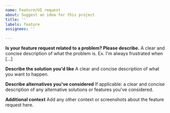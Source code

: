 ```yaml
---
name: Feature/UI request
about: Suggest an idea for this project
title: ''
labels: feature
assignees: ''

---
```


**Is your feature request related to a problem? Please describe.**
A clear and concise description of what the problem is. Ex. I'm always frustrated when [...]

**Describe the solution you'd like**
A clear and concise description of what you want to happen.

**Describe alternatives you've considered**
If applicable: a clear and concise description of any alternative solutions or features you've considered.

**Additional context**
Add any other context or screenshots about the feature request here.
